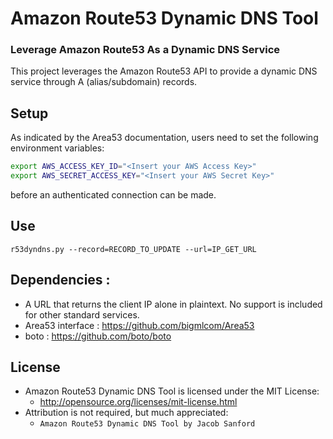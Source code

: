 # Amazon Route53 Dynamic DNS Tool
### Leverage Amazon Route53 As a Dynamic DNS Service

This project leverages the Amazon Route53 API to provide a dynamic DNS service through A (alias/subdomain) records.

## Setup
As indicated by the Area53 documentation, users need to set the following environment variables:

```bash
export AWS_ACCESS_KEY_ID="<Insert your AWS Access Key>"
export AWS_SECRET_ACCESS_KEY="<Insert your AWS Secret Key>"
```
before an authenticated connection can be made.

## Use
```r53dyndns.py --record=RECORD_TO_UPDATE --url=IP_GET_URL```

## Dependencies :
+   A URL that returns the client IP alone in plaintext. No support is included for other standard services.
+   Area53 interface : https://github.com/bigmlcom/Area53
+   boto : https://github.com/boto/boto

## License
- Amazon Route53 Dynamic DNS Tool is licensed under the MIT License:
  - http://opensource.org/licenses/mit-license.html
- Attribution is not required, but much appreciated:
  - `Amazon Route53 Dynamic DNS Tool by Jacob Sanford`
